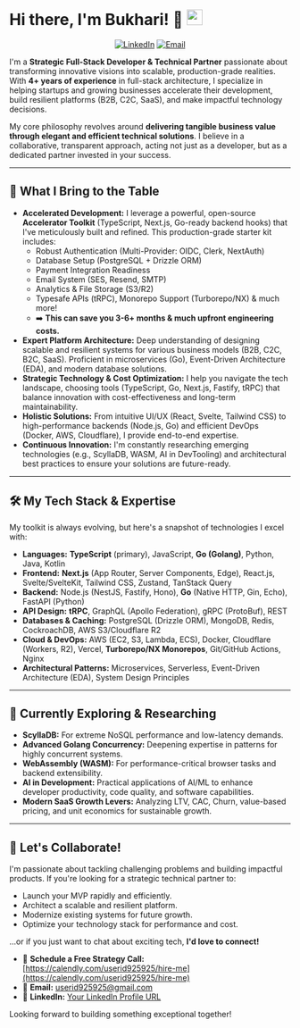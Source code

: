 # Hi there, I'm Bukhari! 👋 <img src="https://media.giphy.com/media/hvRJCLFzcasrR4ia7z/giphy.gif" width="28px">

<p align="center">
  <a href="https://www.linkedin.com/in/your-linkedin-profile/" target="_blank" rel="noopener noreferrer"><img src="https://img.shields.io/badge/LinkedIn-0077B5?style=for-the-badge&logo=linkedin&logoColor=white" alt="LinkedIn"/></a>
  <a href="mailto:userid925925@gmail.com"><img src="https://img.shields.io/badge/Email_Me-D14836?style=for-the-badge&logo=gmail&logoColor=white" alt="Email"/></a>
  <!-- Add your portfolio/website link if you have one -->
  <!-- <a href="YOUR_PORTFOLIO_URL" target="_blank" rel="noopener noreferrer"><img src="https://img.shields.io/badge/Portfolio-3b82f6?style=for-the-badge&logo=google-chrome&logoColor=white" alt="Portfolio"/></a> -->
</p>

I'm a **Strategic Full-Stack Developer & Technical Partner** passionate about transforming innovative visions into scalable, production-grade realities. With **4+ years of experience** in full-stack architecture, I specialize in helping startups and growing businesses accelerate their development, build resilient platforms (B2B, C2C, SaaS), and make impactful technology decisions.

My core philosophy revolves around **delivering tangible business value through elegant and efficient technical solutions**. I believe in a collaborative, transparent approach, acting not just as a developer, but as a dedicated partner invested in your success.

---

## 🚀 What I Bring to the Table

*   **Accelerated Development:** I leverage a powerful, open-source **Accelerator Toolkit** (TypeScript, Next.js, Go-ready backend hooks) that I've meticulously built and refined. This production-grade starter kit includes:
    *   Robust Authentication (Multi-Provider: OIDC, Clerk, NextAuth)
    *   Database Setup (PostgreSQL + Drizzle ORM)
    *   Payment Integration Readiness
    *   Email System (SES, Resend, SMTP)
    *   Analytics & File Storage (S3/R2)
    *   Typesafe APIs (tRPC), Monorepo Support (Turborepo/NX) & much more!
    *   ➡️ **This can save you 3-6+ months & much upfront engineering costs.**
*   **Expert Platform Architecture:** Deep understanding of designing scalable and resilient systems for various business models (B2B, C2C, B2C, SaaS). Proficient in microservices (Go), Event-Driven Architecture (EDA), and modern database solutions.
*   **Strategic Technology & Cost Optimization:** I help you navigate the tech landscape, choosing tools (TypeScript, Go, Next.js, Fastify, tRPC) that balance innovation with cost-effectiveness and long-term maintainability.
*   **Holistic Solutions:** From intuitive UI/UX (React, Svelte, Tailwind CSS) to high-performance backends (Node.js, Go) and efficient DevOps (Docker, AWS, Cloudflare), I provide end-to-end expertise.
*   **Continuous Innovation:** I'm constantly researching emerging technologies (e.g., ScyllaDB, WASM, AI in DevTooling) and architectural best practices to ensure your solutions are future-ready.

---

## 🛠️ My Tech Stack & Expertise

My toolkit is always evolving, but here's a snapshot of technologies I excel with:

*   **Languages:** **TypeScript** (primary), JavaScript, **Go (Golang)**, Python, Java, Kotlin
*   **Frontend:** **Next.js** (App Router, Server Components, Edge), React.js, Svelte/SvelteKit, Tailwind CSS, Zustand, TanStack Query
*   **Backend:** Node.js (NestJS, Fastify, Hono), **Go** (Native HTTP, Gin, Echo), FastAPI (Python)
*   **API Design:** **tRPC**, GraphQL (Apollo Federation), gRPC (ProtoBuf), REST
*   **Databases & Caching:** PostgreSQL (Drizzle ORM), MongoDB, Redis, CockroachDB, AWS S3/Cloudflare R2
*   **Cloud & DevOps:** AWS (EC2, S3, Lambda, ECS), Docker, Cloudflare (Workers, R2), Vercel, **Turborepo/NX Monorepos**, Git/GitHub Actions, Nginx
*   **Architectural Patterns:** Microservices, Serverless, Event-Driven Architecture (EDA), System Design Principles

---

## 🌱 Currently Exploring & Researching

*   **ScyllaDB:** For extreme NoSQL performance and low-latency demands.
*   **Advanced Golang Concurrency:** Deepening expertise in patterns for highly concurrent systems.
*   **WebAssembly (WASM):** For performance-critical browser tasks and backend extensibility.
*   **AI in Development:** Practical applications of AI/ML to enhance developer productivity, code quality, and software capabilities.
*   **Modern SaaS Growth Levers:** Analyzing LTV, CAC, Churn, value-based pricing, and unit economics for sustainable growth.

---

## 🤝 Let's Collaborate!

I'm passionate about tackling challenging problems and building impactful products. If you're looking for a strategic technical partner to:

*   Launch your MVP rapidly and efficiently.
*   Architect a scalable and resilient platform.
*   Modernize existing systems for future growth.
*   Optimize your technology stack for performance and cost.

...or if you just want to chat about exciting tech, **I'd love to connect!**

*   💬 **Schedule a Free Strategy Call:** [https://calendly.com/userid925925/hire-me](https://calendly.com/userid925925/hire-me)
*   📧 **Email:** [userid925925@gmail.com](mailto:userid925925@gmail.com)
*   🔗 **LinkedIn:** [Your LinkedIn Profile URL](https://www.linkedin.com/in/your-linkedin-profile/)

Looking forward to building something exceptional together!
